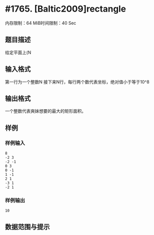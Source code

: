 # #1765. [Baltic2009]rectangle

内存限制：64 MiB时间限制：40 Sec

## 题目描述

给定平面上(N 

## 输入格式

  第一行为一个整数N
  接下来N行，每行两个数代表坐标，绝对值小于等于10^8

## 输出格式

  一个整数代表爽妹想要的最大的矩形面积。

## 样例

### 样例输入

    
    8
    -2 3
    -2 -1
    0 3
    0 -1
    1 -1
    2 1
    -3 1
    -2 1
    
    

### 样例输出

    
    10
    

## 数据范围与提示
